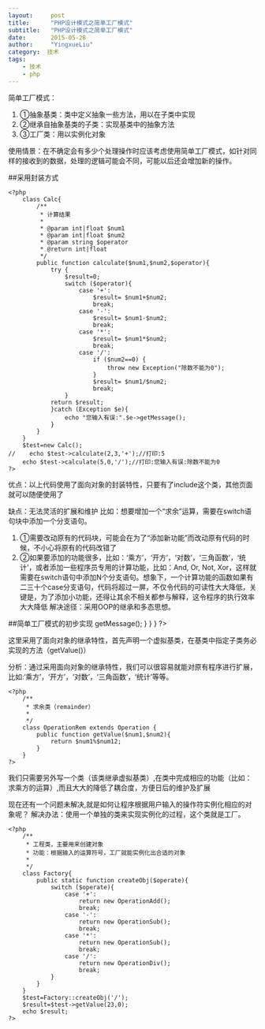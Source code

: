 ```yaml
---
layout:     post
title:      "PHP设计模式之简单工厂模式"
subtitle:   "PHP设计模式之简单工厂模式"
date:       2015-05-28
author:     "YingxueLiu"
category:  技术
tags:
    - 技术
    - php
---
```

简单工厂模式：

1. ①抽象基类：类中定义抽象一些方法，用以在子类中实现
2. ②继承自抽象基类的子类：实现基类中的抽象方法
3. ③工厂类：用以实例化对象

使用情景：在不确定会有多少个处理操作时应该考虑使用简单工厂模式，如针对同样的接收到的数据，处理的逻辑可能会不同，可能以后还会增加新的操作。 
<!-- more -->

##采用封装方式

    <?php
        class Calc{
            /**
             * 计算结果
             *
             * @param int|float $num1
             * @param int|float $num2
             * @param string $operator
             * @return int|float
             */
            public function calculate($num1,$num2,$operator){
                try {
                    $result=0;
                    switch ($operator){
                        case '+':
                            $result= $num1+$num2;
                            break;
                        case '-':
                            $result= $num1-$num2;
                            break;
                        case '*':
                            $result= $num1*$num2;
                            break;
                        case '/':
                            if ($num2==0) {
                                throw new Exception("除数不能为0");
                            }
                            $result= $num1/$num2;
                            break;
                    }
                return $result;
                }catch (Exception $e){
                    echo "您输入有误:".$e->getMessage();
                }
            }
        }
        $test=new Calc();
    //    echo $test->calculate(2,3,'+');//打印:5
        echo $test->calculate(5,0,'/');//打印:您输入有误:除数不能为0
    ?>

优点：以上代码使用了面向对象的封装特性，只要有了include这个类，其他页面就可以随便使用了

缺点：无法灵活的扩展和维护
比如：想要增加一个“求余”运算，需要在switch语句块中添加一个分支语句。

1. ①需要改动原有的代码块，可能会在为了“添加新功能”而改动原有代码的时候，不小心将原有的代码改错了
2. ②如果要添加的功能很多，比如：‘乘方’，‘开方’，‘对数’，‘三角函数’，‘统计’，或者添加一些程序员专用的计算功能，比如：And, Or, Not, Xor，这样就需要在switch语句中添加N个分支语句。想象下，一个计算功能的函数如果有二三十个case分支语句，代码将超过一屏，不仅令代码的可读性大大降低，关键是，为了添加小功能，还得让其余不相关都参与解释，这令程序的执行效率大大降低
解决途径：采用OOP的继承和多态思想。

##简单工厂模式的初步实现
    <?php
     /**
      * 操作类
      * 因为包含有抽象方法，所以类必须声明为抽象类
      */
     abstract class Operation{
         //抽象方法不能包含函数体
         abstract public function getValue($num1,$num2);//强烈要求子类必须实现该功能函数
     }
     /**
      * 加法类
      */
     class OperationAdd extends Operation {
         public function getValue($num1,$num2){
             return $num1+$num2;
         }
     }
     /**
      * 减法类
      */
     class OperationSub extends Operation {
         public function getValue($num1,$num2){
             return $num1-$num2;
         }
     }
     /**
      * 乘法类
      */
     class OperationMul extends Operation {
         public function getValue($num1,$num2){
             return $num1*$num2;
         }
     }
     /**
      * 除法类
      */
     class OperationDiv extends Operation {
         public function getValue($num1,$num2){
             try {
                 if ($num2==0){
                     throw new Exception("除数不能为0");
                 }else {
                     return $num1/$num2;
                 }
             }catch (Exception $e){
                 echo "错误信息：".$e->getMessage();
             }
         }
     }
    ?>

这里采用了面向对象的继承特性，首先声明一个虚拟基类，在基类中指定子类务必实现的方法（getValue()）

分析：通过采用面向对象的继承特性，我们可以很容易就能对原有程序进行扩展，比如:‘乘方’，‘开方’，‘对数’，‘三角函数’，‘统计’等等。

    <?php
        /**
         * 求余类（remainder）
         *
         */
        class OperationRem extends Operation {
            public function getValue($num1,$num2){
                return $num1%$num12;
            }
        }
    ?>

我们只需要另外写一个类（该类继承虚拟基类）,在类中完成相应的功能（比如：求乘方的运算）,而且大大的降低了耦合度，方便日后的维护及扩展

现在还有一个问题未解决,就是如何让程序根据用户输入的操作符实例化相应的对象呢？ 
解决办法：使用一个单独的类来实现实例化的过程，这个类就是工厂。 

    <?php
        /**
         * 工程类，主要用来创建对象
         * 功能：根据输入的运算符号，工厂就能实例化出合适的对象
         *
         */
        class Factory{
            public static function createObj($operate){
                switch ($operate){
                    case '+':
                        return new OperationAdd();
                        break;
                    case '-':
                        return new OperationSub();
                        break;
                    case '*':
                        return new OperationSub();
                        break;
                    case '/':
                        return new OperationDiv();
                        break;
                }
            }
        }
        $test=Factory::createObj('/');
        $result=$test->getValue(23,0);
        echo $result;
    ?>